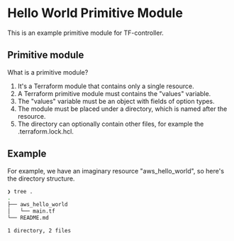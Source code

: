 # Hello World Primitive Module

This is an example primitive module for TF-controller.

## Primitive module

What is a primitive module? 

  1. It's a Terraform module that contains only a single resource.
  2. A Terraform primitive module must contains the "values" variable.
  3. The "values" variable must be an object with fields of option types.
  4. The module must be placed under a directory, which is named after the resource.
  5. The directory can optionally contain other files, for example the .terraform.lock.hcl.

## Example

For example, we have an imaginary resource "aws_hello_world", so here's the directory structure.

```bash
❯ tree .
.
├── aws_hello_world
│   └── main.tf
└── README.md

1 directory, 2 files
```

